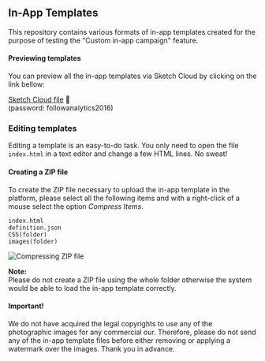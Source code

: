 ## In-App Templates
This repository contains various formats of in-app templates created for the purpose of testing the "Custom in-app campaign" feature.

#### Previewing templates
You can preview all the in-app templates via Sketch Cloud by clicking on the link bellow:

[Sketch Cloud file](https://sketch.cloud/s/r00E) 📐<br/>
(password: followanalytics2016)

### Editing templates
Editing a template is an easy-to-do task. You only need to open the file ``` index.html ``` in a text editor and change a few HTML lines. No sweat!

#### Creating a ZIP file
To create the ZIP file necessary to upload the in-app template in the platform, please select all the following items and with a right-click of a mouse select the option *Compress Items*.

```
index.html
definition.json
CSS(folder)
images(folder)
```

![Compressing ZIP file](https://d17oy1vhnax1f7.cloudfront.net/items/2W2Y0Z073A2Y2E1w2m2Y/Screen%20Recording%202016-11-30%20at%2003.16%20pm.gif?v=aec137b2)

**Note:**<br/>
Please do not create a ZIP file using the whole folder otherwise the system would be able to load the in-app template correctly.

#### Important!
We do not have acquired the legal copyrights to use any of the photographic images for any commercial our. Therefore, please do not send any of the in-app template files before either removing or applying a watermark over the images. Thank you in advance.
